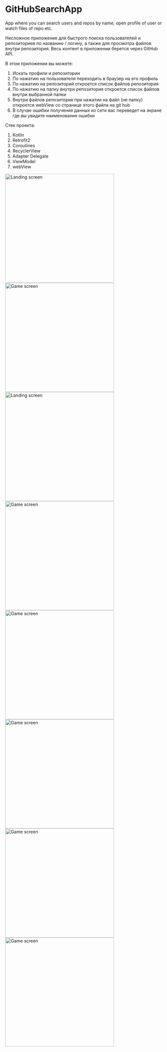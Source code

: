 # GitHubSearchApp
App where you can search users and repos by name, open profile of user or watch files of repo etc.

Несложное приложение для быстрого поиска пользователей и репозиториев по названию / логину, а также для просмотра файлов внутри репозитория.
Весь контент в приложении берется через GitHub API.

В этом приложении вы можете:
1. Искать профили и репозитории
2. По нажатию на пользователя переходить в браузер на его профиль
3. По нажатию на репозиторий откроется список файлов репозитория
4. По нажатию на папку внутри репозитория откроется список файлов внутри выбранной папки
5. Внутри файлов репозитория при нажатии на файл (не папку) откроется webView со странице этого файла на git hub
6. В случае ошибки получения данных из сети вас переведет на экране где вы увидите наименование ошибки

Стек проекта:
1. Kotlin
2. Retrofit2
3. Coroutines
4. RecyclerView
5. Adapter Delegate
6. ViewModel
7. webView

<img  src="https://github.com/Picalfer/GitHubSearchApp/blob/master/app/src/main/res/drawable/screen_main.webp"  width="350" alt="Landing screen"/> <img  src="https://github.com/Picalfer/GitHubSearchApp/blob/master/app/src/main/res/drawable/screen_load_search.webp"  width="350" alt="Game screen"/>
<img  src="https://github.com/Picalfer/GitHubSearchApp/blob/master/app/src/main/res/drawable/screen_repo_search.webp"  width="350" alt="Landing screen"/> <img  src="https://github.com/Picalfer/GitHubSearchApp/blob/master/app/src/main/res/drawable/screen_result.webp"  width="350" alt="Game screen"/>
<img  src="https://github.com/Picalfer/GitHubSearchApp/blob/master/app/src/main/res/drawable/screen_files.webp"  width="350" alt="Game screen"/> <img  src="https://github.com/Picalfer/GitHubSearchApp/blob/master/app/src/main/res/drawable/screen_view_file.webp"  width="350" alt="Game screen"/>
<img  src="https://github.com/Picalfer/GitHubSearchApp/blob/master/app/src/main/res/drawable/screen_pofile.webp"  width="350" alt="Game screen"/> <img  src="https://github.com/Picalfer/GitHubSearchApp/blob/master/app/src/main/res/drawable/screen_error.webp"  width="350" alt="Game screen"/>
